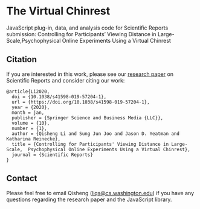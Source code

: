 # The Virtual Chinrest
JavaScript plug-in, data, and analysis code for Scientific Reports submission: Controlling for Participants’
Viewing Distance in Large-Scale,Psychophysical Online Experiments Using a Virtual Chinrest

## Citation
If you are interested in this work, please see our [research paper](https://www.nature.com/articles/s41598-019-57204-1) on Scientific Reports and consider citing our work:

```
@article{Li2020,
  doi = {10.1038/s41598-019-57204-1},
  url = {https://doi.org/10.1038/s41598-019-57204-1},
  year = {2020},
  month = jan,
  publisher = {Springer Science and Business Media {LLC}},
  volume = {10},
  number = {1},
  author = {Qisheng Li and Sung Jun Joo and Jason D. Yeatman and Katharina Reinecke},
  title = {Controlling for Participants' Viewing Distance in Large-Scale,  Psychophysical Online Experiments Using a Virtual Chinrest},
  journal = {Scientific Reports}
}
```

## Contact
Please feel free to email Qisheng (liqs@cs.washington.edu) if you have any questions regarding the research paper and the JavaScript library.
